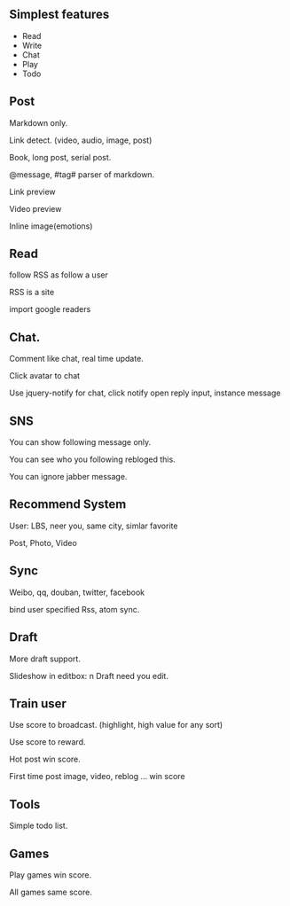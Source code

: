 Simplest features
----

* Read
* Write
* Chat
* Play
* Todo


Post
----

Markdown only.

Link detect. (video, audio, image, post)

Book, long post, serial post.

@message, #tag# parser of markdown.

Link preview

Video preview

Inline image(emotions)

Read
----

follow RSS as follow a user

RSS is a site

import google readers

Chat.
----

Comment like chat, real time update.

Click avatar to chat

Use jquery-notify for chat, click notify open reply input, instance message

SNS
----

You can show following message only.

You can see who you following rebloged this.

You can ignore jabber message.

Recommend System
----

User: LBS, neer you, same city, simlar favorite

Post, Photo, Video

Sync
----

Weibo, qq, douban, twitter, facebook

bind user specified Rss, atom sync.

Draft
----

More draft support.

Slideshow in editbox: n Draft need you edit.

Train user
----

Use score to broadcast. (highlight, high value for any sort)

Use score to reward.

Hot post win score.

First time post image, video, reblog ... win score

Tools
----

Simple todo list.

Games
----

Play games win score.

All games same score.
